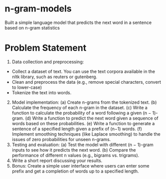 # n-gram-models
Built a simple language model that predicts the next word in a sentence based on n-gram statistics

# Problem Statement
1. Data collection and preprocessing:
  - Collect a dataset of text. You can use the text corpora available in the nltk library,
such as reuters or gutenberg.
  - Clean and preprocess the data (e.g., remove special characters, convert to lower-case)
  - Tokenize the text into words.
2. Model implementation:
(a) Create n-grams from the tokenized text.
(b) Calculate the frequency of each n-gram in the dataset.
(c) Write a function to calculate the probability of a word following a given (n − 1)-
gram.
(d) Write a function to predict the next word given a sequence of words based on these
probabilities.
(e) Write a function to generate a sentence of a specified length given a prefix of (n−1)
words.
(f) Implement smoothing techniques (like Laplace smoothing) to handle the issues of
zero probabilities for unseen n-grams.
3. Testing and evaluation:
(a) Test the model with different (n − 1)-gram inputs to see how it predicts the next
word.
(b) Compare the performance of different n values (e.g., bigrams vs. trigrams).
4. Write a short report discussing your results.
5. Bonus: Create a simple user interface where users can enter some prefix and get a
completion of words up to a specified length.
